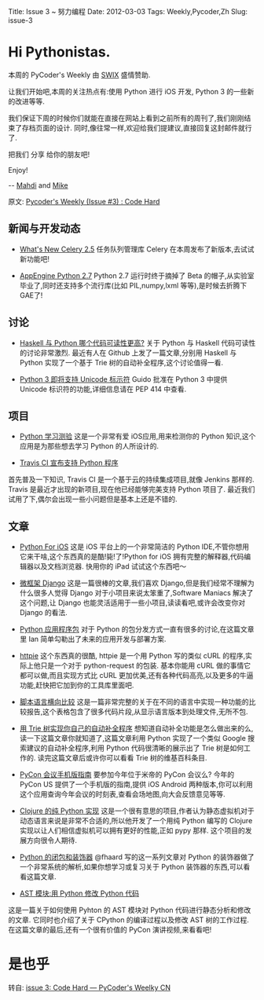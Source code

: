 Title: Issue 3 ~ 努力编程 
Date: 2012-03-03 
Tags: Weekly,Pycoder,Zh 
Slug: issue-3 
# Hi Pythonistas. 

本周的 PyCoder's Weekly 由 [SWIX](http://swixhq.com/) 盛情赞助. 

让我们开始吧,本周的关注热点有:使用 Python 进行 iOS 开发, Python 3 的一些新的改进等等. 

我们保证下周的时候你们就能在直接在网站上看到之前所有的周刊了,我们刚刚结束了存档页面的设计. 同时,像往常一样,欢迎给我们提建议,直接回复这封邮件就行了. 

把我们 分享 给你的朋友吧!


Enjoy!


--
[Mahdi](https://twitter.com/#!/myusuf3) and [Mike](https://twitter.com/#!/mgrouchy)

原文: [Pycoder's Weekly (Issue #3) : Code Hard](http://us4.campaign-archive2.com/?u=9735795484d2e4c204da82a29&id=3fc88c3249)


## 新闻与开发动态

- [What's New Celery 2.5](http://docs.celeryproject.org/en/latest/whatsnew-2.5.html)
任务队列管理库 Celery 在本周发布了新版本,去试试新功能吧!

- [AppEngine Python 2.7](http://googleappengine.blogspot.in/2012/02/announcing-general-availability-of.html)
Python 2.7 运行时终于摘掉了 Beta 的帽子,从实验室毕业了,同时还支持多个流行库(比如 PIL,numpy,lxml 等等),是时候去折腾下GAE了!


## 讨论

- [Haskell 与 Python 哪个代码可读性更高?](http://www.reddit.com/r/programming/comments/q80nh/haskell_python_and_readability/)
关于 Python 与 Haskell 代码可读性的讨论非常激烈. 最近有人在 Github 上发了一篇文章,分别用 Haskell 与 Python 实现了一个基于 Trie 树的自动补全程序,这个讨论值得一看. 

- [Python 3 即将支持 Unicode 标示符](http://mail.python.org/pipermail/python-dev/2012-February/116995.html)
Guido 批准在 Python 3 中提供 Unicode 标识符的功能,详细信息请在 PEP 414 中查看. 




## 项目

- [Python 学习测验](http://www.bythemark.com/products/quiz-learn-python/)
这是一个非常有爱 iOS应用,用来检测你的 Python 知识,这个应用是为那些想去学习 Python 的人所设计的. 

- [Travis CI 宣布支持 Python 程序](http://about.travis-ci.org/blog/announcing_python_and_perl_support_on_travis_ci/)

首先普及一下知识, Travis CI 是一个基于云的持续集成项目,就像 Jenkins 那样的. Travis 是最近才出现的新项目,现在他已经能够完美支持 Python 项目了. 最近我们试用了下,偶尔会出现一些小问题但是基本上还是不错的. 



## 文章

- [Python For iOS](http://pythonforios.com/)
这是 iOS 平台上的一个非常简洁的 Python IDE,不管你想用它来干啥,这个东西真的是酷!毙!了!Python for iOS 拥有完整的解释器,代码编辑器以及文档浏览器. 快用你的 iPad 试试这个东西吧～

- [微框架 Django](http://pycoders-weekly-chinese.readthedocs.org/en/latest/issue3/django-micro-framework.html)
这是一篇很棒的文章,我们喜欢 Django,但是我们经常不理解为什么很多人觉得 Django 对于小项目来说太笨重了,Software Maniacs 解决了这个问题,让 Django 也能灵活适用于一些小项目,读读看吧,或许会改变你对 Django 的看法. 

- [Python 应用程序包](http://pycoders-weekly-chinese.readthedocs.org/en/latest/issue3/python-application-package.html)
对于 Python 的包分发方式一直有很多的讨论,在这篇文章里 Ian 简单勾勒出了未来的应用开发与部署方案. 

- [httpie](https://github.com/jkbr/httpie)
这个东西真的很酷, httpie 是一个用 Python 写的类似 cURL 的程序,实际上他只是一个对于 python-request 的包装. 基本你能用 cURL 做的事情它都可以做,而且实现方式比 cURL 更加优美,还有各种代码高亮,以及更多的牛逼功能,赶快把它加到你的工具库里面吧. 

- [脚本语言横向比较](http://hyperpolyglot.org/scripting)
这是一篇非常完整的关于在不同的语言中实现一种功能的比较报告,这个表格包含了很多代码片段,从显示语言版本到处理文件,无所不包. 

- [用 Trie 树实现你自己的自动补全程序](http://v1v3kn.tumblr.com/post/18238156967/roll-your-own-autocomplete-solution-using-tries)
想知道自动补全功能是怎么做出来的么,读一下这篇文章你就知道了,这篇文章利用 Python 实现了一个类似 Google 搜索建议的自动补全程序,利用 Python 代码很清晰的展示出了 Trie 树是如何工作的. 读完这篇文章后或许你可以看看 Trie 树的维基百科条目. 

- [PyCon 会议手机版指南](http://guidebook.com/g/pycon2012/)
要参加今年位于米帝的 PyCon 会议么? 今年的 PyCon US 提供了一个手机版的指南,提供 iOS Android 两种版本,你可以利用这个应用查询今年会议的时刻表,查看会场地图,向大会反馈意见等等. 

- [Clojure 的纯 Python 实现](https://github.com/halgari/clojure-py)
这是一个很有意思的项目,作者认为静态虚拟机对于动态语言来说是非常不合适的,所以他开发了一个用纯 Python 编写的 Clojure 实现以让人们相信虚拟机可以拥有更好的性能,正如 pypy 那样. 这个项目的发展方向很令人期待. 

- [Python 的闭包和装饰器](http://pycoders-weekly-chinese.readthedocs.org/en/latest/issue3/python-closures-and-decorators.html)
@fhaard 写的这一系列文章对 Python 的装饰器做了一个非常系统的解析,如果你想学习或复习关于 Python 装饰器的东西,可以看看这篇文章. 

- [AST 模块:用 Python 修改 Python 代码](http://pycoders-weekly-chinese.readthedocs.org/en/latest/issue3/static-modification-of-python-with-python-the-ast-module.html)

这是一篇关于如何使用 Pyhton 的 AST 模块对 Python 代码进行静态分析和修改的文章. 它同时也介绍了关于 CPython 的编译过程以及修改 AST 树的工作过程. 在这篇文章的最后,还有一个很有价值的 PyCon 演讲视频,来看看吧!


# 是也乎

转自: [issue 3: Code Hard — PyCoder's Weelky CN](http://pycoders-weekly-chinese.readthedocs.org/en/latest/issue3/index.html)
